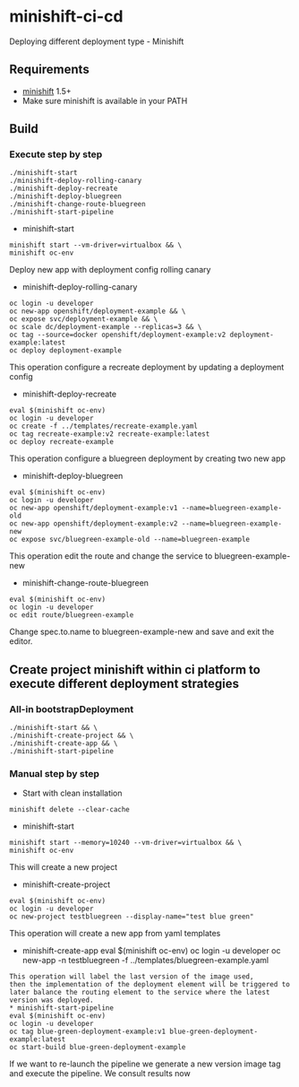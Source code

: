 # minishift-ci-cd
Deploying different deployment type - Minishift

## Requirements
- [minishift](https://docs.openshift.org/latest/minishift/getting-started/installing.html) 1.5+
- Make sure minishift is available in your PATH

## Build

### Execute step by step
```
./minishift-start 
./minishift-deploy-rolling-canary 
./minishift-deploy-recreate 
./minishift-deploy-bluegreen 
./minishift-change-route-bluegreen 
./minishift-start-pipeline
```

* minishift-start
```
minishift start --vm-driver=virtualbox && \
minishift oc-env
```
Deploy new app with deployment config rolling canary
* minishift-deploy-rolling-canary
```
oc login -u developer
oc new-app openshift/deployment-example && \
oc expose svc/deployment-example && \
oc scale dc/deployment-example --replicas=3 && \
oc tag --source=docker openshift/deployment-example:v2 deployment-example:latest
oc deploy deployment-example
```
This operation configure a recreate deployment by updating a deployment config
  
* minishift-deploy-recreate
```
eval $(minishift oc-env)
oc login -u developer
oc create -f ../templates/recreate-example.yaml
oc tag recreate-example:v2 recreate-example:latest
oc deploy recreate-example
```
This operation configure a bluegreen deployment by creating two new app
  
* minishift-deploy-bluegreen
```
eval $(minishift oc-env)
oc login -u developer
oc new-app openshift/deployment-example:v1 --name=bluegreen-example-old
oc new-app openshift/deployment-example:v2 --name=bluegreen-example-new
oc expose svc/bluegreen-example-old --name=bluegreen-example
```
This operation edit the route and change the service to bluegreen-example-new
  
* minishift-change-route-bluegreen
```
eval $(minishift oc-env)
oc login -u developer
oc edit route/bluegreen-example
```
Change spec.to.name to bluegreen-example-new and save and exit the editor.

## Create project minishift within ci platform to execute different deployment strategies

### All-in bootstrapDeployment
```
./minishift-start && \
./minishift-create-project && \
./minishift-create-app && \
./minishift-start-pipeline
```

### Manual step by step 
* Start with clean installation
```
minishift delete --clear-cache
```
* minishift-start
```
minishift start --memory=10240 --vm-driver=virtualbox && \
minishift oc-env
```
This will create a new project 
* minishift-create-project 
```
eval $(minishift oc-env)
oc login -u developer
oc new-project testbluegreen --display-name="test blue green"
```
This operation will create a new app from yaml templates
* minishift-create-app
eval $(minishift oc-env)
oc login -u developer
oc new-app -n testbluegreen -f ../templates/bluegreen-example.yaml
```
This operation will label the last version of the image used, 
then the implementation of the deployment element will be triggered to later balance the routing element to the service where the latest version was deployed.
* minishift-start-pipeline
eval $(minishift oc-env)
oc login -u developer
oc tag blue-green-deployment-example:v1 blue-green-deployment-example:latest
oc start-build blue-green-deployment-example
```
If we want to re-launch the pipeline we generate a new version image tag and execute the pipeline. We consult results now

